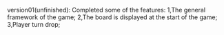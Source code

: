 version01(unfinished):
  Completed some of the features:
    1,The general framework of the game;
    2,The board is displayed at the start of the game;
    3,Player turn drop;
